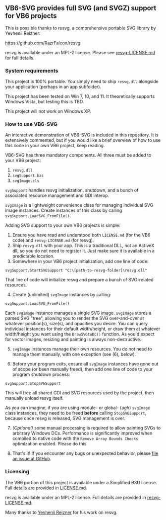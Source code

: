 ## VB6-SVG provides full SVG (and SVGZ) support for VB6 projects

This is possible thanks to resvg, a comprehensive portable SVG library by Yevhenii Reizner:

https://github.com/RazrFalcon/resvg

resvg is available under an MPL-2 license.  Please see [resvg-LICENSE.md](https://github.com/tannerhelland/vb6-svg/blob/main/resvg-LICENSE.md) for full details.

### System requirements

This project is 100% portable.  You simply need to ship `resvg.dll` alongside your application (perhaps in an app subfolder).

This project has been tested on Win 7, 10, and 11.  It theoretically supports Windows Vista, but testing this is TBD.

This project will not work on Windows XP.

### How to use VB6-SVG

An interactive demonstration of VB6-SVG is included in this repository.  It is extensively commented, but if you would like a brief overview of how to use this code in your own VB6 project, keep reading.

VB6-SVG has three mandatory components.  All three must be added to your VB6 project:

1. `resvg.dll`
2. `svgSupport.bas`
3. `svgImage.cls`

`svgSupport` handles resvg initialization, shutdown, and a bunch of associated resource management and GDI interop.

`svgImage` is a lightweight convenience class for managing individual SVG image instances.  Create instances of this class by calling `svgSupport.LoadSVG_FromFile()`.

Adding SVG support to your own VB6 projects is simple:

1. Ensure you have read and understood both `LICENSE.md` (for the VB6 code) and `resvg-LICENSE.md` (for resvg).
2. Ship `resvg.dll` with your app.  This is a traditional DLL, not an ActiveX dll, so you do not need to register it.  Just make sure it is available in a predictable location.
3. Somewhere in your VB6 project initialization, add one line of code:

`svgSupport.StartSVGSupport "C:\[path-to-resvg-folder]\resvg.dll"`

That line of code will initialize resvg and prepare a bunch of SVG-related resources.

4. Create (unlimited) `svgImage` instances by calling:

`svgSupport.LoadSVG_FromFile()`

Each `svgImage` instance manages a single SVG image.  `svgImage` stores a parsed SVG "tree", allowing you to render the SVG over-and-over at whatever position(s), size(s), and opacities you desire.  You can query individual instances for their default width/height, or draw them at whatever width/height you want using the `DrawSVGtoDC()` function.  As you'd expect for vector images, resizing and painting is always non-destructive.

5. `svgImage` instances manage their own resources.  You do not need to manage them manually, with one exception (see (6), below).

6. Before your program exits, ensure all `svgImage` instances have gone out of scope (or been manually freed), then add one line of code to your program shutdown process:

`svgSupport.StopSVGSupport`

This will free all shared GDI and SVG resources used by the project, then manually unload resvg itself.  

As you can imagine, if you are using module- or global- (*ugh*) `svgImage` class instances, they need to be freed **before** calling `StopSVGSupport`, because once resvg is released, SVG management is over.

7. *(Optional)* some manual processing is required to allow painting SVGs to arbitrary Windows DCs.  Performance is significantly improved when compiled to native code with the `Remove Array Bounds Checks` optimization enabled.  Please do this.

8. That's it!  If you encounter any bugs or unexpected behavior, please [file an issue at GitHub](https://github.com/tannerhelland/vb6-svg/issues).

### Licensing

The VB6 portion of this project is available under a Simplified BSD license.  Full details are provided in [LICENSE.md](https://github.com/tannerhelland/vb6-svg/blob/main/LICENSE.md).

resvg is available under an MPL-2 license.  Full details are provided in [resvg-LICENSE.md](https://github.com/tannerhelland/vb6-svg/blob/main/resvg-LICENSE.md).

Many thanks to [Yevhenii Reizner](https://github.com/RazrFalcon) for his work on resvg.
